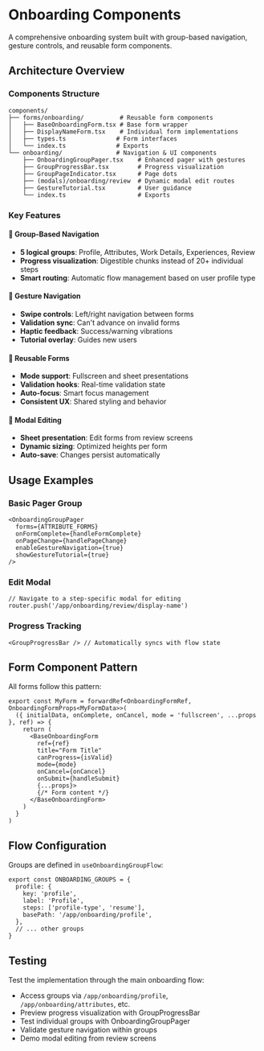 # Onboarding Components

A comprehensive onboarding system built with group-based navigation, gesture controls, and reusable form components.

## Architecture Overview

### Components Structure
```
components/
├── forms/onboarding/          # Reusable form components
│   ├── BaseOnboardingForm.tsx # Base form wrapper
│   ├── DisplayNameForm.tsx    # Individual form implementations
│   ├── types.ts              # Form interfaces
│   └── index.ts              # Exports
└── onboarding/               # Navigation & UI components
    ├── OnboardingGroupPager.tsx    # Enhanced pager with gestures
    ├── GroupProgressBar.tsx        # Progress visualization
    ├── GroupPageIndicator.tsx      # Page dots
    ├── (modals)/onboarding/review  # Dynamic modal edit routes
    ├── GestureTutorial.tsx         # User guidance
    └── index.ts                    # Exports
```

### Key Features

#### 🎯 Group-Based Navigation
- **5 logical groups**: Profile, Attributes, Work Details, Experiences, Review
- **Progress visualization**: Digestible chunks instead of 20+ individual steps
- **Smart routing**: Automatic flow management based on user profile type

#### 🤏 Gesture Navigation
- **Swipe controls**: Left/right navigation between forms
- **Validation sync**: Can't advance on invalid forms
- **Haptic feedback**: Success/warning vibrations
- **Tutorial overlay**: Guides new users

#### 📝 Reusable Forms
- **Mode support**: Fullscreen and sheet presentations
- **Validation hooks**: Real-time validation state
- **Auto-focus**: Smart focus management
- **Consistent UX**: Shared styling and behavior

#### 🔄 Modal Editing
- **Sheet presentation**: Edit forms from review screens
- **Dynamic sizing**: Optimized heights per form
- **Auto-save**: Changes persist automatically

## Usage Examples

### Basic Pager Group
```tsx
<OnboardingGroupPager
  forms={ATTRIBUTE_FORMS}
  onFormComplete={handleFormComplete}
  onPageChange={handlePageChange}
  enableGestureNavigation={true}
  showGestureTutorial={true}
/>
```

### Edit Modal
```tsx
// Navigate to a step-specific modal for editing
router.push('/app/onboarding/review/display-name')
```

### Progress Tracking
```tsx
<GroupProgressBar /> // Automatically syncs with flow state
```

## Form Component Pattern

All forms follow this pattern:

```tsx
export const MyForm = forwardRef<OnboardingFormRef, OnboardingFormProps<MyFormData>>(
  ({ initialData, onComplete, onCancel, mode = 'fullscreen', ...props }, ref) => {
    return (
      <BaseOnboardingForm
        ref={ref}
        title="Form Title"
        canProgress={isValid}
        mode={mode}
        onCancel={onCancel}
        onSubmit={handleSubmit}
        {...props}>
        {/* Form content */}
      </BaseOnboardingForm>
    )
  }
)
```

## Flow Configuration

Groups are defined in `useOnboardingGroupFlow`:

```tsx
export const ONBOARDING_GROUPS = {
  profile: {
    key: 'profile',
    label: 'Profile',
    steps: ['profile-type', 'resume'],
    basePath: '/app/onboarding/profile',
  },
  // ... other groups
}
```

## Testing

Test the implementation through the main onboarding flow:
- Access groups via `/app/onboarding/profile`, `/app/onboarding/attributes`, etc.
- Preview progress visualization with GroupProgressBar
- Test individual groups with OnboardingGroupPager
- Validate gesture navigation within groups
- Demo modal editing from review screens
